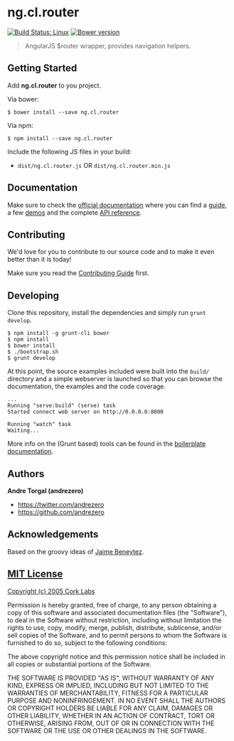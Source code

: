 # ng.cl.router
[![Build Status: Linux](http://img.shields.io/travis/cork-labs/ng.cl.router/master.svg?style=flat-square)](https://travis-ci.org/cork-labs/ng.cl.router)
[![Bower version](http://img.shields.io/bower/v/ng.cl.router.svg?style=flat-square)](https://github.com/cork-labs/ng.cl.router)

> AngularJS $router wrapper, provides navigation helpers.


## Getting Started

Add **ng.cl.router** to you project.

Via bower:

```
$ bower install --save ng.cl.router
```

Via npm:

```
$ npm install --save ng.cl.router
```

Include the following JS files in your build:
- `dist/ng.cl.router.js` OR `dist/ng.cl.router.min.js`


## Documentation

Make sure to check the [official documentation](http://jarvis.cork-labs.org/ng.cl.router/current/docs) where you can find a
[guide](http://jarvis.cork-labs.org/ng.cl.router/current/docs/#/guide), a few [demos](http://jarvis.cork-labs.org/ng.cl.router/current/docs/#/demos) and the complete
[API reference](http://jarvis.cork-labs.org/ng.cl.router/current/docs/#/docs).


## Contributing

We'd love for you to contribute to our source code and to make it even better than it is today!

Make sure you read the [Contributing Guide](CONTRIBUTING.md) first.


## Developing

Clone this repository, install the dependencies and simply run `grunt develop`.

```
$ npm install -g grunt-cli bower
$ npm install
$ bower install
$ ./bootstrap.sh
$ grunt develop
```

At this point, the source examples included were built into the `build/` directory and a simple webserver is launched so
that you can browse the documentation, the examples and the code coverage.

```
...
Running "serve:build" (serve) task
Started connect web server on http://0.0.0.0:8000

Running "watch" task
Waiting...
```

More info on the (Grunt based) tools can be found in the
[boilerplate documentation](http://jarvis.cork-labs.org/boilerplate-nglib/current/docs).


## Authors

**Andre Torgal (andrezero)**
+ <https://twitter.com/andrezero>
+ <https://github.com/andrezero>


## Acknowledgements

Based on the groovy ideas of [Jaime Beneytez](https://github.com/JaimeBeneytez).


## [MIT License](LICENSE)

[Copyright (c) 2005 Cork Labs](http://cork-labs.mit-license.org/2015)

Permission is hereby granted, free of charge, to any person obtaining a copy of
this software and associated documentation files (the "Software"), to deal in
the Software without restriction, including without limitation the rights to
use, copy, modify, merge, publish, distribute, sublicense, and/or sell copies of
the Software, and to permit persons to whom the Software is furnished to do so,
subject to the following conditions:

The above copyright notice and this permission notice shall be included in all
copies or substantial portions of the Software.

THE SOFTWARE IS PROVIDED "AS IS", WITHOUT WARRANTY OF ANY KIND, EXPRESS OR
IMPLIED, INCLUDING BUT NOT LIMITED TO THE WARRANTIES OF MERCHANTABILITY, FITNESS
FOR A PARTICULAR PURPOSE AND NONINFRINGEMENT. IN NO EVENT SHALL THE AUTHORS OR
COPYRIGHT HOLDERS BE LIABLE FOR ANY CLAIM, DAMAGES OR OTHER LIABILITY, WHETHER
IN AN ACTION OF CONTRACT, TORT OR OTHERWISE, ARISING FROM, OUT OF OR IN
CONNECTION WITH THE SOFTWARE OR THE USE OR OTHER DEALINGS IN THE SOFTWARE.
